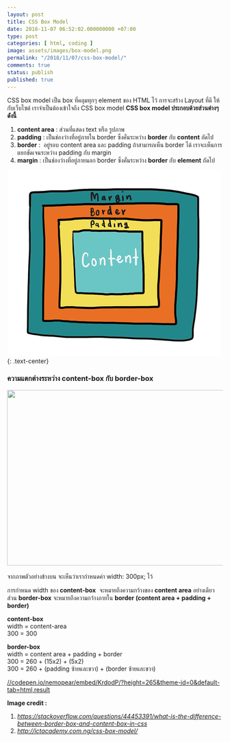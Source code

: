 ```yaml
---
layout: post
title: CSS Box Model
date: 2018-11-07 06:52:02.000000000 +07:00
type: post
categories: [ html, coding ]
image: assets/images/box-model.png
permalink: "/2018/11/07/css-box-model/"
comments: true
status: publish
published: true
---
```


CSS box model เป็น box ที่คลุมทุกๆ element ของ HTML ไว้ การจะสร้าง Layout ที่ดี ให้กับเว็บไซต์ เราจำเป็นต้องเข้าใจถึง CSS box model
**CSS box model ประกอบด้วยส่วนต่างๆ ดังนี้**
1. **content area** : ส่วนที่แสดง text หรือ รูปภาพ
2. **padding** : เป็นช่องว่างที่อยู่ภายใน border ซึ่งคั่นระหว่าง **border** กับ **content** ถัดไป
3. **border** :  อยู่รอบ content area และ padding ถ้าสามารถเห็น border ได้ เราจะเห็นการแยกชัดเจนระหว่าง padding กับ margin
4. **margin** : เป็นช่องว่างที่อยู่ภายนอก border ซึ่งคั่นระหว่าง **border** กับ **element** ถัดไป


![CSS Box model](/assets/images/box-model.png)
{: .text-center}
<h3>ความแตกต่างระหว่าง content-box กับ border-box</h3>
<p><img class="aligncenter size-full wp-image-1704" src="{{ site.baseurl }}/assets/c7oir.png" alt="" width="744" height="409" /></p>
<p>จากภาพตัวอย่างข้างบน จะเห็นว่าเรากำหนดค่า width: 300px; ไว้</p>
<p>การกำหนด width ของ<strong> content-box</strong>  จะหมายถึงความกว้างของ <strong>content area</strong> อย่างเดียว ส่วน <strong>border-box</strong> จะหมายถึงความกว้างภายใน <strong>border (content area + padding + border)</strong></p>
<p><strong>content-box<br />
</strong>width = content-area<br />
300 = 300</p>
<p><strong>border-box</strong><br />
width = content area + padding + border<br />
300 = 260 + (15x2) + (5x2)<br />
300 = 260 + (padding ซ้ายและขวา) + (border ซ้ายและขวา)</p>
<p><a href="//codepen.io/nemopear/embed/KrdodP/?height=265&amp;theme-id=0&amp;default-tab=html,result">//codepen.io/nemopear/embed/KrdodP/?height=265&amp;theme-id=0&amp;default-tab=html,result</a></p>
<p><strong>Image credit : </strong></p>
<ol>
<li><em><a href="https://stackoverflow.com/questions/44453391/what-is-the-difference-between-border-box-and-content-box-in-css">https://stackoverflow.com/questions/44453391/what-is-the-difference-between-border-box-and-content-box-in-css</a></em></li>
<li><em><a href="http://ictacademy.com.ng/css-box-model/">http://ictacademy.com.ng/css-box-model/</a></em></li>
</ol>
<p>&nbsp;</p>
